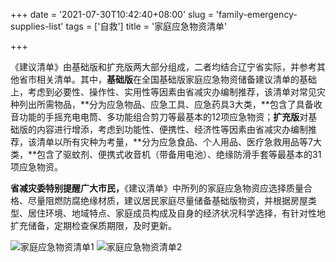 +++
date = '2021-07-30T10:42:40+08:00'
slug = 'family-emergency-supplies-list'
tags = ['自救']
title = '家庭应急物资清单'

+++

《建议清单》由基础版和扩充版两大部分组成，二者均结合辽宁省实际，并参考其他省市相关清单。其中，**基础版**在全国基础版家庭应急物资储备建议清单的基础上，考虑到必要性、操作性、实用性等因素由省减灾办编制推荐，该清单对常见灾种列出所需物品，**分为应急物品、应急工具、应急药具3大类，**包含了具备收音功能的手摇充电电筒、多功能组合剪刀等最基本的12项应急物资；**扩充版**对基础版的内容进行增添，考虑到功能性、便携性、经济性等因素由省减灾办编制推荐，该清单以所有灾种为考量，**分为应急食品、个人用品、医疗急救用品等7大类，**包含了驱蚊剂、便携式收音机（带备用电池）、绝缘防滑手套等最基本的31项应急物资。

**省减灾委特别提醒广大市民，**《建议清单》中所列的家庭应急物资应选择质量合格、尽量阻燃防腐绝缘材质，建议居民家庭尽量储备基础版物资，并根据房屋类型、居住环境、地域特点、家庭成员构成及自身的经济状况科学选择，有针对性地扩充储备，定期检查保质期限，及时更新。

![家庭应急物资清单1](https://cdn.jsdelivr.net/gh/tianheg/static@main/img/jia-ting-ying-ji-0.jpeg)
![家庭应急物资清单2](https://cdn.jsdelivr.net/gh/tianheg/static@main/img/jia-ting-ying-ji-1.jpeg)
